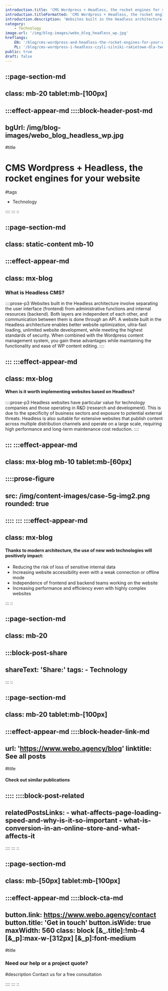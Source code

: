 ```yaml
---
introduction.title: 'CMS Wordpress + Headless, the rocket engines for your website'
introduction.titleFormatted: 'CMS Wordpress + Headless, the rocket engines for <em>your website</em>'
introduction.description: 'Websites built in the Headless architecture involve separating the user interface (frontend) from administrative functions and internal resources (backend)'
category:
    - Technology
image.url: '/img/blog-images/webo_blog_headless_wp.jpg'
hreflangs:
    EN: '/blog/cms-wordpress-and-headless-the-rocket-engines-for-your-website'
    PL: '/blog/cms-wordpress-i-headless-czyli-silniki-rakietowe-dla-twojej-strony-www'
public: true
draft: false
---
```



::page-section-md
---
class: mb-20 tablet:mb-[100px]
---
:::effect-appear-md
::::block-header-post-md
---
bgUrl: /img/blog-images/webo_blog_headless_wp.jpg
---

#title
# CMS Wordpress + Headless, the rocket engines for your website

#tags
- Technology

::::
:::
::

::page-section-md
---
class: static-content mb-10
---
:::effect-appear-md
---
class: mx-blog
---

### **What is Headless CMS?**

::::prose-p3
Websites built in the Headless architecture involve separating the user interface (frontend) from administrative functions and internal resources (backend). Both layers are independent of each other, and communication between them is done through an API. A website built in the Headless architecture enables better website optimization, ultra-fast loading, unlimited website development, while meeting the highest standards of security. When combined with the Wordpress content management system, you gain these advantages while maintaining the functionality and ease of WP content editing.
::::

:::
:::effect-appear-md
---
class: mx-blog
---

#### **When is it worth implementing websites based on Headless?**

::::prose-p3
Headless websites have particular value for technology companies and those operating in R&D (research and development). This is due to the specificity of business sectors and exposure to potential external threats. Headless is also suitable for extensive websites that publish content across multiple distribution channels and operate on a large scale, requiring high performance and long-term maintenance cost reduction.
::::

:::
:::effect-appear-md
---
class: mx-blog mb-10 tablet:mb-[60px]
---
::::prose-figure
---
src: /img/content-images/case-5g-img2.png
rounded: true
---
::::
:::
:::effect-appear-md
---
class: mx-blog
---

#### **Thanks to modern architecture, the use of new web technologies will positively impact:**

- Reducing the risk of loss of sensitive internal data
- Increasing website accessibility even with a weak connection or offline mode
- Independence of frontend and backend teams working on the website
- Increasing performance and efficiency even with highly complex websites

:::
::

::page-section-md
---
class: mb-20
---
:::block-post-share
---
shareText: 'Share:'
tags:
    - Technology
---

:::
::

::page-section-md
---
class: mb-20 tablet:mb-[100px]
---
:::effect-appear-md
::::block-header-link-md
---
url: 'https://www.webo.agency/blog'
linktitle: See all posts
---

#title
#### Check out similar publications

::::
::::block-post-related
---
relatedPostsLinks:
    - what-affects-page-loading-speed-and-why-is-it-so-important
    - what-is-conversion-in-an-online-store-and-what-affects-it
---
::::
:::
::


::page-section-md
---
class: mb-[50px] tablet:mb-[100px]
---
:::effect-appear-md
::::block-cta-md
---
button.link: https://www.webo.agency/contact
button.title: 'Get in touch'
button.isWide: true
maxWidth: 560
class: block [&_.title]:!mb-4 [&_p]:max-w-[312px] [&_p]:font-medium
---

#title
### Need our help or a project quote?

#description
Contact us for a free consultation

::::
:::
::